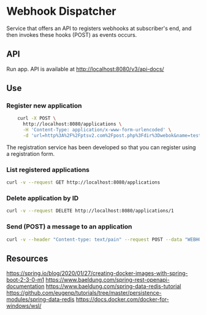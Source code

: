 # Webhook Dispatcher

Service that offers an API to registers webhooks at subscriber's end, and then invokes these hooks (POST) as events
occurs.

## API

Run app. API is available at [http://localhost:8080/v3/api-docs/](http://localhost:8080/v3/api-docs/)

## Use

### Register new application

```bash
	curl -X POST \
	  http://localhost:8080/applications \
	  -H 'Content-Type: application/x-www-form-urlencoded' \
	  -d 'url=http%3A%2F%2Fptsv2.com%2Fpost.php%3Fdir%3Dwebok&name=test%20app'
```

The registration service has been developed so that you can register using a registration form.

### List registered applications

```bash
curl -v --request GET http://localhost:8080/applications
```

### Delete application by ID

```bash
curl -v --request DELETE http://localhost:8080/applications/1
```

### Send (POST) a message to an application

```bash
curl -v --header "Content-type: text/pain" --request POST --data "WEBHOOK TEST" http://localhost:8080/applications/1/message
```

## Resources

https://spring.io/blog/2020/01/27/creating-docker-images-with-spring-boot-2-3-0-m1
https://www.baeldung.com/spring-rest-openapi-documentation
https://www.baeldung.com/spring-data-redis-tutorial
https://github.com/eugenp/tutorials/tree/master/persistence-modules/spring-data-redis
https://docs.docker.com/docker-for-windows/wsl/
